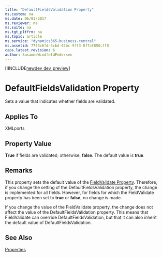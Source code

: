 ```yaml
---
title: "DefaultFieldsValidation Property"
ms.custom: na
ms.date: 06/01/2017
ms.reviewer: na
ms.suite: na
ms.tgt_pltfrm: na
ms.topic: article
ms.service: "dynamics365-business-central"
ms.assetid: 7733c6fd-3cbd-42bc-9ff3-8f7a5850cff8
caps.latest.revision: 6
author: SusanneWindfeldPedersen
---
```


[!INCLUDE[newdev_dev_preview](../includes/newdev_dev_preview.md)]

# DefaultFieldsValidation Property
Sets a value that indicates whether fields are validated.  
  
## Applies To  
 XMLports  
  
## Property Value  
 **True** if fields are validated; otherwise, **false**. The default value is **true**.  
  
## Remarks  
 This property sets the default value of the [FieldValidate Property](devenv-fieldvalidate-property.md). Therefore, if you change the setting of the DefaultFieldsValidation property, the change is implemented for all fields. However, for fields for which the FieldValidate property has been set to **true** or **false**, no change is made.  
  
 If you change the value of the FieldValidate property, the change does not affect the value of the DefaultFieldsValidation property. This means that FieldValidate can override DefaultFieldsValidation, but that it can also inherit the default value of DefaultFieldsValidation.  
  
## See Also  
 [Properties](devenv-properties.md)